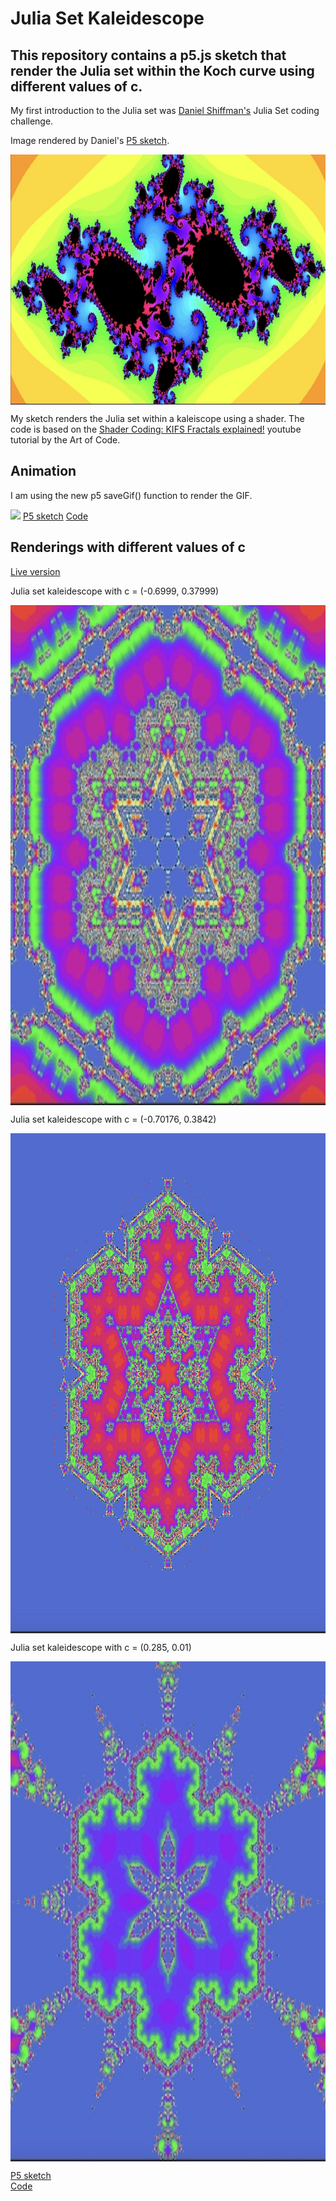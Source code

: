 # Julia Set Kaleidescope

## This repository contains a p5.js sketch that render the Julia set within the Koch curve using different values of c.

My first introduction to the Julia set was <a href="https://thecodingtrain.com/challenges/22-julia-set">Daniel Shiffman's</a> Julia Set coding challenge.  

Image rendered by Daniel's [P5 sketch](https://editor.p5js.org/codingtrain/sketches/G6qbMmaI).

<img class="img" src="assets/ct_julia_set.jpg" alt="Julia set kaleidescope" style=" display: block;
    margin-left: auto;
    margin-right: auto;" width="800" height="400">

My sketch renders the Julia set within a kaleiscope using a shader.  The code is based on the 
[Shader Coding: KIFS Fractals explained!](https://www.youtube.com/watch?v=il_Qg9AqQkE) youtube tutorial by the Art of Code.


## Animation

I am using the new p5 saveGif() function to render the GIF. 

![](julia.gif)
[P5 sketch](https://editor.p5js.org/kfahn/sketches/Zlzw2yIOL)
[Code](https://github.com/kfahn22/julia_kaleidescope/tree/main/animation)


## Renderings with different values of c

[Live version](https://kfahn22.github.io/julia_kaleidescope/)

Julia set kaleidescope with c = (-0.6999, 0.37999)    

<img class="img" src="assets/julia1.jpg" alt="Julia set kaleidescope" style=" display: block;
    margin-left: auto;
    margin-right: auto;" width="800" height="800">

Julia set kaleidescope with c = (-0.70176, 0.3842)    

<img class="img" src="assets/julia2.jpg" alt="Julia set kaleidescope" style=" display: block;
    margin-left: auto;
    margin-right: auto;" width="800" height="800">

Julia set kaleidescope with c = (0.285, 0.01)    

<img class="img" src="assets/julia3.jpg" alt="Julia set kaleidescope" style=" display: block;
    margin-left: auto;
    margin-right: auto;" width="800" height="800">

[P5 sketch](https://editor.p5js.org/kfahn/sketches/ujLsCeNRb)  
[Code](https://github.com/kfahn22/julia_kaleidescope/tree/main/julia_set)
